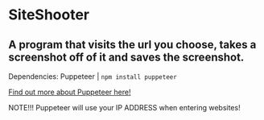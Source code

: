 # SiteShooter
A program that visits the url you choose, takes a screenshot off of it and saves the screenshot. 
---
Dependencies:
Puppeteer | 
```npm install puppeteer```

[Find out more about Puppeteer here!](https://pptr.dev/)


NOTE!!! Puppeteer will use your IP ADDRESS when entering websites!

